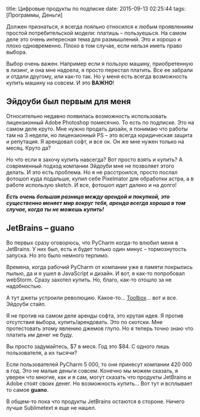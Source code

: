 title: Цифровые продукты по подписке
date: 2015-09-13 02:25:44
tags: [Программы, Деньги]

Должен признаться, я всегда лояльно относился к любым проявлениям простой потребительской модели: платишь – пользуешься. На самом деле это очень интересная тема для размышлений. Это и хорошо и плохо одновременно. Плохо в том случае, если нельзя иметь право выбора. 

Выбор очень важен. Например если я пользую машину, приобретенную в лизинг, и она мне надоела, я просто перестал платить. Все ее забрали и отдали другому, или как-то так. Но у меня есть всегда возможность купить машину на совсем. И это **ВАЖНО**!

## Эйдоуби был первым для меня

Относительно недавно появилась возможность использовать лицензионный Adobe Photoshop помесячно. То есть по подписке. Это на самом деле круто. Мне нужно продать дизайн, я понимаю что работы там на 3 недели, но лицензионный PS – это всегда юридическая защита и репутация. Я арендовал софт, и все ок. Он же мне нужен только на месяц. Круто да?

Но что если я захочу купить навсегда? Вот просто взять и купить? А современный подход компании Эйдоуби мне не позволяет этого делать. И это есть проблема. Но я не расстроился, просто послал фотошоп куда подальше, купил себе Pixelmator для обработки астра, а в работе использую sketch. И все, фотошоп идет далеко и на долго!

**_Есть очень большая разница между арендой и покупкой, это существенно меняет мир вокруг тебя, аренда всегда хороша в том случае, когда ты не можешь купить!_**

## JetBrains – guano

Во первых сразу оговорюсь, что PyCharm когда-то влюбил меня в JetBrains. У них был, есть и будет только один минус – тормознутость запуска. Но это было немного терпимо.

Времена, когда рабочий PyCharm от компании уже в памяти покрылись пылью, да и я ушел в JavaScript и дизайн. И вот, я как-то попробовал webStorm. Сразу захотел купить. Но, благо, как-то отошло за не надобностью.

А тут джеты устроили революцию. Какое-то… [Toolbox](https://www.jetbrains.com/toolbox/)… вот и все. Эйдоуби стайл.

Я не против на самом деле аренды софта, это крутая идея. Я против отсутствия выбора, купить/арендовать. Это по скотски. Мне протестовать этому явлению джемов глупо. Но я теперь точно знаю что платить им денег не буду.

Вы просто задумайтесь, $7 в меся. Год это $84. С одного лишь пользователя, а их тысячи?

Если пользователей PyCharm 5 000, то они принесут компании 420 000 в год. Это не малые деньги совсем. Конечно мы можем сказать, я уверен что многие, как и я сам, могут сказать что продукты JetBrains и Adobe стоят своих денег. Но возможность купить… Вот тут и всплывает то самое **guano**.

В общем-то пока что продукты JetBrains остаются в стороне. Ничего лучше Sublimetext я еще не нашел.
